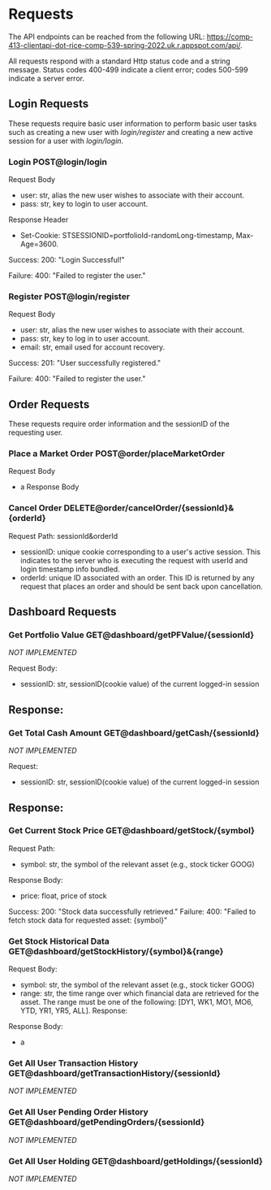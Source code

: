 # Requests

The API endpoints can be reached from the following URL:
<https://comp-413-clientapi-dot-rice-comp-539-spring-2022.uk.r.appspot.com/api/>.

All requests respond with a standard Http status code and a string message.
Status codes 400-499 indicate a client error; codes 500-599 indicate a server error.

## Login Requests
These requests require basic user information to perform basic user tasks such
as creating a new user with _login/register_ and creating a new active session
for a user with _login/login_.

### Login POST@login/login

Request Body
- user: str, alias the new user wishes to associate with their account.
- pass: str, key to login to user account.

Response Header
- Set-Cookie: STSESSIONID=portfolioId-randomLong-timestamp, Max-Age=3600.

Success: 200: "Login Successful!"

Failure: 400: "Failed to register the user."

### Register POST@login/register
Request Body
- user: str, alias the new user wishes to associate with their account.
- pass: str, key to log in to user account.
- email: str, email used for account recovery.

Success: 201: "User successfully registered."

Failure: 400: "Failed to register the user."

## Order Requests

These requests require order information and the sessionID of the requesting
user.

### Place a Market Order POST@order/placeMarketOrder
Request Body
-  a
Response Body
### Cancel Order DELETE@order/cancelOrder/{sessionId}&{orderId}
Request Path: sessionId&orderId
- sessionID: unique cookie corresponding to a user's active session. This
indicates to the server who is executing the request with userId and login
timestamp info bundled.
- orderId: unique ID associated with an order. This ID is returned by any
request that places an order and should be sent back upon cancellation.



## Dashboard Requests

### Get Portfolio Value GET@dashboard/getPFValue/{sessionId}
_NOT IMPLEMENTED_

Request Body:
- sessionID: str, sessionID(cookie value) of the current logged-in session

Response:
- 

### Get Total Cash Amount GET@dashboard/getCash/{sessionId}
_NOT IMPLEMENTED_

Request:
- sessionID: str, sessionID(cookie value) of the current logged-in session

Response:
- 

### Get Current Stock Price GET@dashboard/getStock/{symbol}
Request Path:
- symbol: str, the symbol of the relevant asset (e.g., stock ticker GOOG)

Response Body:
- price: float, price of stock

Success: 200: "Stock data successfully retrieved."
Failure: 400: "Failed to fetch stock data for requested asset: {symbol}"


### Get Stock Historical Data GET@dashboard/getStockHistory/{symbol}&{range}
Request Body: 
- symbol: str, the symbol of the relevant asset (e.g., stock ticker GOOG)
- range: str, the time range over which financial data are retrieved for the asset.
The range must be one of the following: [DY1, WK1, MO1, MO6, YTD, YR1, YR5, ALL].
Response:

Response Body:
- a

### Get All User Transaction History GET@dashboard/getTransactionHistory/{sessionId}
_NOT IMPLEMENTED_

### Get All User Pending Order History GET@dashboard/getPendingOrders/{sessionId}
_NOT IMPLEMENTED_


### Get All User Holding GET@dashboard/getHoldings/{sessionId}
_NOT IMPLEMENTED_